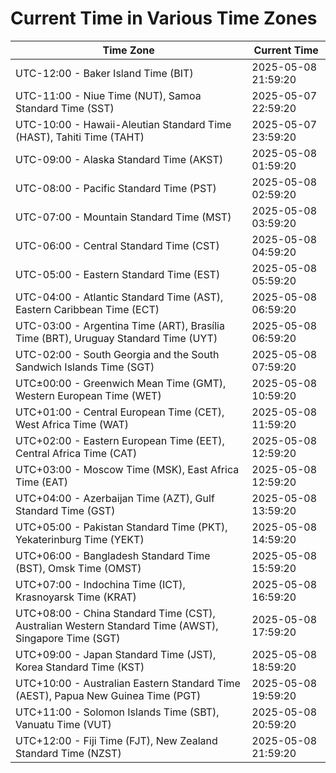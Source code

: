 # Current Time in Various Time Zones

| Time Zone | Current Time |
|-----------|--------------|
| UTC-12:00 - Baker Island Time (BIT) | 2025-05-08 21:59:20 |
| UTC-11:00 - Niue Time (NUT), Samoa Standard Time (SST) | 2025-05-07 22:59:20 |
| UTC-10:00 - Hawaii-Aleutian Standard Time (HAST), Tahiti Time (TAHT) | 2025-05-07 23:59:20 |
| UTC-09:00 - Alaska Standard Time (AKST) | 2025-05-08 01:59:20 |
| UTC-08:00 - Pacific Standard Time (PST) | 2025-05-08 02:59:20 |
| UTC-07:00 - Mountain Standard Time (MST) | 2025-05-08 03:59:20 |
| UTC-06:00 - Central Standard Time (CST) | 2025-05-08 04:59:20 |
| UTC-05:00 - Eastern Standard Time (EST) | 2025-05-08 05:59:20 |
| UTC-04:00 - Atlantic Standard Time (AST), Eastern Caribbean Time (ECT) | 2025-05-08 06:59:20 |
| UTC-03:00 - Argentina Time (ART), Brasília Time (BRT), Uruguay Standard Time (UYT) | 2025-05-08 06:59:20 |
| UTC-02:00 - South Georgia and the South Sandwich Islands Time (SGT) | 2025-05-08 07:59:20 |
| UTC±00:00 - Greenwich Mean Time (GMT), Western European Time (WET) | 2025-05-08 10:59:20 |
| UTC+01:00 - Central European Time (CET), West Africa Time (WAT) | 2025-05-08 11:59:20 |
| UTC+02:00 - Eastern European Time (EET), Central Africa Time (CAT) | 2025-05-08 12:59:20 |
| UTC+03:00 - Moscow Time (MSK), East Africa Time (EAT) | 2025-05-08 12:59:20 |
| UTC+04:00 - Azerbaijan Time (AZT), Gulf Standard Time (GST) | 2025-05-08 13:59:20 |
| UTC+05:00 - Pakistan Standard Time (PKT), Yekaterinburg Time (YEKT) | 2025-05-08 14:59:20 |
| UTC+06:00 - Bangladesh Standard Time (BST), Omsk Time (OMST) | 2025-05-08 15:59:20 |
| UTC+07:00 - Indochina Time (ICT), Krasnoyarsk Time (KRAT) | 2025-05-08 16:59:20 |
| UTC+08:00 - China Standard Time (CST), Australian Western Standard Time (AWST), Singapore Time (SGT) | 2025-05-08 17:59:20 |
| UTC+09:00 - Japan Standard Time (JST), Korea Standard Time (KST) | 2025-05-08 18:59:20 |
| UTC+10:00 - Australian Eastern Standard Time (AEST), Papua New Guinea Time (PGT) | 2025-05-08 19:59:20 |
| UTC+11:00 - Solomon Islands Time (SBT), Vanuatu Time (VUT) | 2025-05-08 20:59:20 |
| UTC+12:00 - Fiji Time (FJT), New Zealand Standard Time (NZST) | 2025-05-08 21:59:20 |
